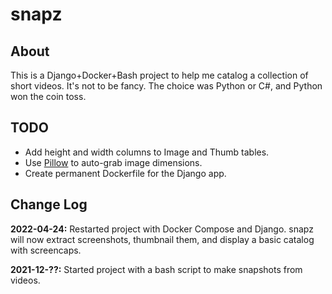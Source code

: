 # snapz

## About

This is a Django+Docker+Bash project to help me catalog a collection of short videos.
It's not to be fancy. The choice was Python or C#, and Python won the coin toss.

## TODO

* Add height and width columns to Image and Thumb tables.
* Use [Pillow](https://pillow.readthedocs.io/en/stable/) to auto-grab image dimensions.
* Create permanent Dockerfile for the Django app.

## Change Log

**2022-04-24:** Restarted project with Docker Compose and Django. 
snapz will now extract screenshots, thumbnail them, and display a basic catalog with screencaps.

**2021-12-??:** Started project with a bash script to make snapshots from videos.
